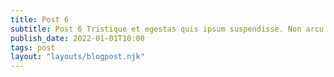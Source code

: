 ```yaml
---
title: Post 6
subtitle: Post 6 Tristique et egestas quis ipsum suspendisse. Non arcu risus quis varius quam quisque id. Ac felis donec et odio pellentesque
publish_date: 2022-01-01T10:00
tags: post
layout: "layouts/blogpost.njk"
---
```


